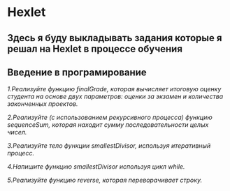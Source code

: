 # Hexlet

## Здесь я буду выкладывать задания которые я решал на Hexlet  в процессе обучения

## Введение в програмирование

*1.Реализуйте функцию finalGrade, которая вычисляет итоговую оценку студента на основе двух параметров: оценки за экзамен и количества законченных проектов.*

*2.Реализуйте (с использованием рекурсивного процесса) функцию sequenceSum,
которая находит сумму последовательности целых чисел.*

*3.Реализуйте тело функции smallestDivisor, используя итеративный процесс.*

*4.Напишите функцию smallestDivisor используя цикл while.*

*5.Реализуйте функцию reverse, которая переворачивает строку.*